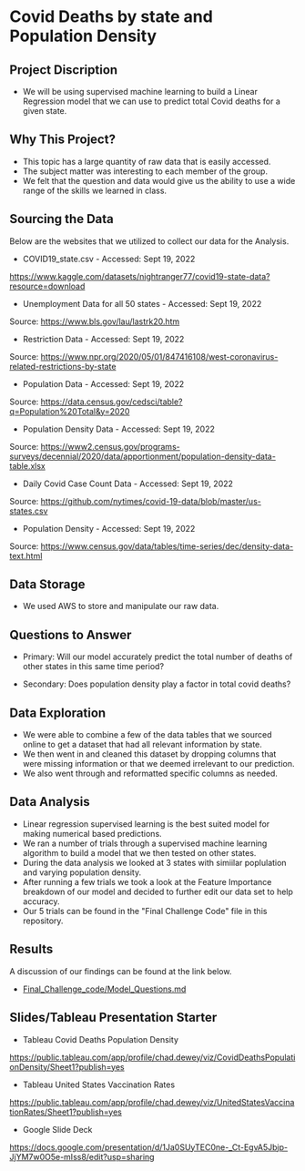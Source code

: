 # Covid Deaths by state and Population Density

## Project Discription
- We will be using supervised machine learning to build a Linear Regression model that we can use to predict total 
Covid deaths for a given state.

## Why This Project?
- This topic has a large quantity of raw data that is easily accessed.
- The subject matter was interesting to each member of the group.
- We felt that the question and data would give us the ability to use a wide range of the skills we learned in class.

## Sourcing the Data
Below are the websites that we utilized to collect our data for the Analysis.

- COVID19_state.csv - Accessed: Sept 19, 2022

 https://www.kaggle.com/datasets/nightranger77/covid19-state-data?resource=download
 

- Unemployment Data for all 50 states - Accessed: Sept 19, 2022

Source: https://www.bls.gov/lau/lastrk20.htm


- Restriction Data - Accessed: Sept 19, 2022

Source: https://www.npr.org/2020/05/01/847416108/west-coronavirus-related-restrictions-by-state


- Population Data - Accessed: Sept 19, 2022

Source: https://data.census.gov/cedsci/table?q=Population%20Total&y=2020


- Population Density Data - Accessed: Sept 19, 2022

Source: https://www2.census.gov/programs-surveys/decennial/2020/data/apportionment/population-density-data-table.xlsx


- Daily Covid Case Count Data - Accessed: Sept 19, 2022

Source: https://github.com/nytimes/covid-19-data/blob/master/us-states.csv


- Population Density - Accessed: Sept 19, 2022

Source: https://www.census.gov/data/tables/time-series/dec/density-data-text.html


## Data Storage
- We used AWS to store and manipulate our raw data.

## Questions to Answer

- Primary: Will our model accurately predict the total number of deaths of other states in this same time period?

- Secondary: Does population density play a factor in total covid deaths?

## Data Exploration
- We were able to combine a few of the data tables that we sourced online to get a dataset that had all relevant information by state.
- We then went in and cleaned this dataset by dropping columns that were missing information or that we deemed irrelevant to our prediction.
- We also went through and reformatted specific columns as needed.

## Data Analysis
- Linear regression supervised learning is the best suited model for making numerical based predictions.
- We ran a number of trials through a supervised machine learning algorithm to build a model that we then tested on other states.
- During the data analysis we looked at 3 states with simiilar poplulation and varying population density.
- After running a few trials we took a look at the Feature Importance breakdown of our model and decided to further edit our data set to help accuracy.
- Our 5 trials can be found in the "Final Challenge Code" file in this repository.

## Results

 A discussion of our findings can be found at the link below.

- [Final_Challenge_code/Model_Questions.md](https://github.com/Sdcantwell3/Covid_deaths_pop_density/blob/899174348303250e541002643f6188b50ccae69b/Final_Challenge_code/Model_Questions.md)

## Slides/Tableau Presentation Starter

- Tableau Covid Deaths Population Density

https://public.tableau.com/app/profile/chad.dewey/viz/CovidDeathsPopulationDensity/Sheet1?publish=yes 

- Tableau United States Vaccination Rates

https://public.tableau.com/app/profile/chad.dewey/viz/UnitedStatesVaccinationRates/Sheet1?publish=yes 

- Google Slide Deck

https://docs.google.com/presentation/d/1Ja0SUyTEC0ne-_Ct-EgvA5Jbjp-JjYM7w0O5e-mIss8/edit?usp=sharing


